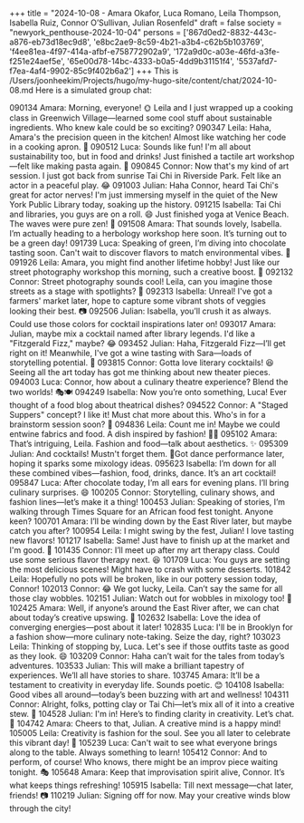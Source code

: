 +++
title = "2024-10-08 - Amara Okafor, Luca Romano, Leila Thompson, Isabella Ruiz, Connor O’Sullivan, Julian Rosenfeld"
draft = false
society = "newyork_penthouse-2024-10-04"
persons = ['867d0ed2-8832-443c-a876-eb73d18ec9d8', 'e8bc2ae9-8c59-4b21-a3b4-c62b5b103769', 'f4ee81ea-4f97-414a-afbf-e758772902a9', '172a9d0c-a03e-46fd-a3fe-f251e24aef5e', '65e00d78-14bc-4333-b0a5-4dd9b31151f4', '5537afd7-f7ea-4af4-9902-85c9f402b6a2']
+++
This is /Users/joonheekim/Projects/hugo/my-hugo-site/content/chat/2024-10-08.md
Here is a simulated group chat:

090134 Amara: Morning, everyone! 🌞 Leila and I just wrapped up a cooking class in Greenwich Village—learned some cool stuff about sustainable ingredients. Who knew kale could be so exciting?
090347 Leila: Haha, Amara's the precision queen in the kitchen! Almost like watching her code in a cooking apron. 🥬
090512 Luca: Sounds like fun! I'm all about sustainability too, but in food and drinks! Just finished a tactile art workshop—felt like making pasta again. 🍝
090845 Connor: Now that's my kind of art session. I just got back from sunrise Tai Chi in Riverside Park. Felt like an actor in a peaceful play. 😂
091003 Julian: Haha Connor, heard Tai Chi's great for actor nerves! I'm just immersing myself in the quiet of the New York Public Library today, soaking up the history.
091215 Isabella: Tai Chi and libraries, you guys are on a roll. 😄 Just finished yoga at Venice Beach. The waves were pure zen! 🌊
091508 Amara: That sounds lovely, Isabella. I’m actually heading to a herbology workshop here soon. It’s turning out to be a green day!
091739 Luca: Speaking of green, I’m diving into chocolate tasting soon. Can't wait to discover flavors to match environmental vibes. 🍫
091926 Leila: Amara, you might find another lifetime hobby! Just like our street photography workshop this morning, such a creative boost. 📸
092132 Connor: Street photography sounds cool! Leila, can you imagine those streets as a stage with spotlights? 🌅
092313 Isabella: Unreal! I've got a farmers' market later, hope to capture some vibrant shots of veggies looking their best. 📷
092506 Julian: Isabella, you’ll crush it as always. Could use those colors for cocktail inspirations later on!
093017 Amara: Julian, maybe mix a cocktail named after library legends. I'd like a "Fitzgerald Fizz," maybe? 😂
093452 Julian: Haha, Fitzgerald Fizz—I’ll get right on it! Meanwhile, I've got a wine tasting with Sara—loads of storytelling potential. 🍷
093815 Connor: Gotta love literary cocktails! 😆 Seeing all the art today has got me thinking about new theater pieces.
094003 Luca: Connor, how about a culinary theatre experience? Blend the two worlds! 🎭🍽️
094249 Isabella: Now you’re onto something, Luca! Ever thought of a food blog about theatrical dishes?
094522 Connor: A "Staged Suppers" concept? I like it! Must chat more about this. Who's in for a brainstorm session soon? 🤔
094836 Leila: Count me in! Maybe we could entwine fabrics and food. A dish inspired by fashion! 👗🍴
095102 Amara: That’s intriguing, Leila. Fashion and food—talk about aesthetics. ✨
095309 Julian: And cocktails! Mustn't forget them. 🍹Got dance performance later, hoping it sparks some mixology ideas.
095623 Isabella: I’m down for all these combined vibes—fashion, food, drinks, dance. It’s an art cocktail!
095847 Luca: After chocolate today, I’m all ears for evening plans. I’ll bring culinary surprises. 😄
100205 Connor: Storytelling, culinary shows, and fashion lines—let’s make it a thing!
100453 Julian: Speaking of stories, I’m walking through Times Square for an African food fest tonight. Anyone keen?
100701 Amara: I’ll be winding down by the East River later, but maybe catch you after?
100954 Leila: I might swing by the fest, Julian! I love tasting new flavors!
101217 Isabella: Same! Just have to finish up at the market and I'm good. 🌽
101435 Connor: I’ll meet up after my art therapy class. Could use some serious flavor therapy next. 😆
101709 Luca: You guys are setting the most delicious scenes! Might have to crash with some desserts.
101842 Leila: Hopefully no pots will be broken, like in our pottery session today, Connor!
102013 Connor: 😂 We got lucky, Leila. Can’t say the same for all those clay wobbles.
102151 Julian: Watch out for wobbles in mixology too! 🍹
102425 Amara: Well, if anyone’s around the East River after, we can chat about today’s creative upswing. 🌅
102632 Isabella: Love the idea of converging energies—post about it later! 
102835 Luca: I'll be in Brooklyn for a fashion show—more culinary note-taking. Seize the day, right?
103023 Leila: Thinking of stopping by, Luca. Let's see if those outfits taste as good as they look. 😄
103209 Connor: Haha can’t wait for the tales from today’s adventures. 
103533 Julian: This will make a brilliant tapestry of experiences. We’ll all have stories to share.
103745 Amara: It’ll be a testament to creativity in everyday life. Sounds poetic. 😊
104108 Isabella: Good vibes all around—today’s been buzzing with art and wellness! 
104311 Connor: Alright, folks, potting clay or Tai Chi—let’s mix all of it into a creative stew. 🍲
104528 Julian: I'm in! Here’s to finding clarity in creativity. Let’s chat. 🍹
104742 Amara: Cheers to that, Julian. A creative mind is a happy mind! 
105005 Leila: Creativity is fashion for the soul. See you all later to celebrate this vibrant day! 💫
105239 Luca: Can't wait to see what everyone brings along to the table. Always something to learn!
105412 Connor: And to perform, of course! Who knows, there might be an improv piece waiting tonight. 🎭
105648 Amara: Keep that improvisation spirit alive, Connor. It’s what keeps things refreshing!
105915 Isabella: Till next message—chat later, friends! 📷
110219 Julian: Signing off for now. May your creative winds blow through the city!
